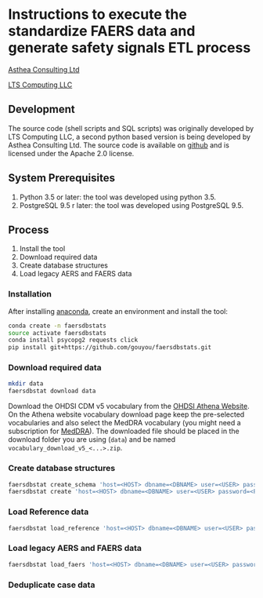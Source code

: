 # Instructions to execute the standardize FAERS data and generate safety signals ETL process

[Asthea Consulting Ltd](https://asthea.com/) 

[LTS Computing LLC](http://www.ltscomputingllc.com/)


## Development
The source code (shell scripts and SQL scripts) was originally developed by LTS 
Computing LLC, a second python based version is being developed by Asthea
Consulting Ltd. The source code is available on 
[github](https://github.com/gouyou/faersdbstats) and is licensed under the 
Apache 2.0 license.

## System Prerequisites
1.  Python 3.5 or later: the tool was developed using python 3.5.
2.  PostgreSQL 9.5 r later: the tool was developed using PostgreSQL 9.5.

## Process
1.  Install the tool
2.  Download required data
3.  Create database structures
4.  Load legacy AERS and FAERS data

### Installation
After installing [anaconda](https://www.anaconda.com/distribution/), create an
environment and install the tool:
```bash
conda create -n faersdbstats
source activate faersdbstats
conda install psycopg2 requests click
pip install git+https://github.com/gouyou/faersdbstats.git
```

### Download required data
```bash
mkdir data
faersdbstat download data
```

Download the OHDSI CDM v5 vocabulary from the
[OHDSI Athena Website](http://athena.ohdsi.org/). On the Athena website
vocabulary download page keep the pre-selected vocabularies and also select the
MedDRA vocabulary (you might need a subscription for
[MedDRA](https://www.meddra.org/)). The downloaded file should be placed in the
download folder you are using (`data`) and be named
`vocabulary_download_v5_<...>.zip`.

### Create database structures
```bash
faersdbstat create_schema 'host=<HOST> dbname=<DBNAME> user=<USER> password=<PASSWORD>'
faersdbstat create 'host=<HOST> dbname=<DBNAME> user=<USER> password=<PASSWORD>'
```

### Load Reference data
```bash
faersdbstat load_reference 'host=<HOST> dbname=<DBNAME> user=<USER> password=<PASSWORD>' data
```

### Load legacy AERS and FAERS data
```bash
faersdbstat load_faers 'host=<HOST> dbname=<DBNAME> user=<USER> password=<PASSWORD>' data
```

### Deduplicate case data
